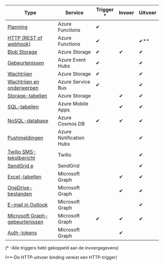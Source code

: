 | Type | Service | Trigger * | Invoer | Uitvoer |  
| --- | --- | --- | --- | --- |  
| [Planning](../articles/azure-functions/functions-bindings-timer.md)  |Azure Functions |✔ | | |  
| [HTTP (REST of webhook)](../articles/azure-functions/functions-bindings-http-webhook.md) |Azure Functions |✔ |  |✔\** |  
| [Blob Storage](../articles/azure-functions/functions-bindings-storage-blob.md) |Azure Storage |✔ |✔ |✔ |  
| [Gebeurtenissen](../articles/azure-functions/functions-bindings-event-hubs.md) |Azure Event Hubs |✔ | |✔ |  
| [Wachtrijen](../articles/azure-functions/functions-bindings-storage-queue.md) |Azure Storage |✔ | |✔ |  
| [Wachtrijen en onderwerpen](../articles/azure-functions/functions-bindings-service-bus.md) |Azure Service Bus |✔ | |✔ |  
| [Storage-tabellen](../articles/azure-functions/functions-bindings-storage-table.md) |Azure Storage | |✔ |✔ |  
| [SQL-tabellen](../articles/azure-functions/functions-bindings-mobile-apps.md) |Azure Mobile Apps | |✔ |✔ |  
| [NoSQL-database](../articles/azure-functions/functions-bindings-documentdb.md) | Azure Cosmos DB |✔ |✔ |✔ |  
| [Pushmeldingen](../articles/azure-functions/functions-bindings-notification-hubs.md) |Azure Notification Hubs | | |✔ |  
| [Twilio SMS-tekstbericht](../articles/azure-functions/functions-bindings-twilio.md) |Twilio | | |✔ |
| [SendGrid e](../articles/azure-functions/functions-bindings-sendgrid.md) | SendGrid | | |✔ |
| [Excel-tabellen](../articles/azure-functions/functions-bindings-microsoft-graph.md) | Microsoft Graph | |✔ |✔ |
| [OneDrive-bestanden](../articles/azure-functions/functions-bindings-microsoft-graph.md) | Microsoft Graph | |✔ |✔ |
| [E-mail in Outlook](../articles/azure-functions/functions-bindings-microsoft-graph.md) | Microsoft Graph | | |✔ |
| [Microsoft Graph-gebeurtenissen](../articles/azure-functions/functions-bindings-microsoft-graph.md) | Microsoft Graph |✔ |✔ |✔ |
| [Auth-tokens](../articles/azure-functions/functions-bindings-microsoft-graph.md) | Microsoft Graph | |✔ | |

(\* -Alle triggers hebt gekoppeld aan de invoergegevens)

(\**-De HTTP-uitvoer binding vereist een HTTP-trigger)


